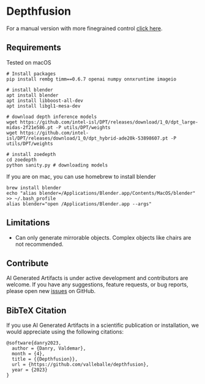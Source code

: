 # Depthfusion
 For a manual version with more finegrained control [click here](https://github.com/valleballe/ai-generated-artifacts).


## Requirements
Tested on macOS

```
# Install packages
pip install rembg timm==0.6.7 openai numpy onnxruntime imageio

# install blender
apt install blender
apt install libboost-all-dev
apt install libgl1-mesa-dev

# download depth inference models
wget https://github.com/intel-isl/DPT/releases/download/1_0/dpt_large-midas-2f21e586.pt -P utils/DPT/weights
wget https://github.com/intel-isl/DPT/releases/download/1_0/dpt_hybrid-ade20k-53898607.pt -P utils/DPT/weights

# install zoedepth
cd zoedepth
python sanity.py # downloading models
```

If you are on mac, you can use homebrew to install blender
```
brew install blender
echo "alias blender=/Applications/Blender.app/Contents/MacOS/blender" >> ~/.bash_profile
alias blender="open /Applications/Blender.app --args" 
```

## Limitations
* Can only generate mirrorable objects. Complex objects like chairs are not recommended.

##  Contribute

AI Generated Artifacts is under active development and contributors are welcome. If you have any suggestions, feature requests, or bug reports, please open new [issues](https://github.com/valleballe/ai-generated-artifacts/issues) on GitHub. 


## BibTeX Citation

If you use AI Generated Artifacts in a scientific publication or installation, we would appreciate using the following citations:

```
@software{danry2023,
  author = {Danry, Valdemar},
  month = {4},
  title = {{Depthfusion}},
  url = {https://github.com/valleballe/depthfusion},
  year = {2023}
}

